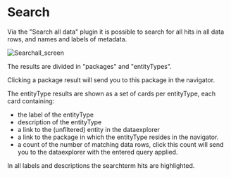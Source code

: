 # Search

Via the "Search all data" plugin it is possible to search for all hits in all data rows, and names and labels of metadata.

![Searchall_screen](images/searchall/SearchAll.png?raw=true, "searchall/screen")

The results are divided in "packages" and "entityTypes".

Clicking a package result will send you to this package in the navigator.

The entityType results are shown as a set of cards per entityType, each card containing:
 - the label of the entityType
 - description of the entityType
 - a link to the (unfiltered) entity in the dataexplorer
 - a link to the package in which the entityType resides in the navigator.
 - a count of the number of matching data rows, click this count will send you to the dataexplorer with the entered query applied.

In all labels and descriptions the searchterm hits are highlighted.
